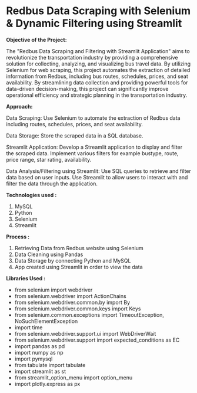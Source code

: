 # Redbus Data Scraping with Selenium & Dynamic Filtering using Streamlit

**Objective of the Project:**

  The "Redbus Data Scraping and Filtering with Streamlit Application" aims to revolutionize the transportation industry by providing a comprehensive solution for collecting, analyzing, and visualizing bus travel data. By utilizing Selenium for web scraping, this project automates the extraction of detailed information from Redbus, including bus routes, schedules, prices, and seat availability. By streamlining data collection and providing powerful tools for data-driven decision-making, this project can significantly improve operational efficiency and strategic planning in the transportation industry.

**Approach:**

Data Scraping: 
Use Selenium to automate the extraction of Redbus data including routes, schedules, prices, and seat availability.

Data Storage: 
Store the scraped data in a SQL database.

Streamlit Application: 
Develop a Streamlit application to display and filter the scraped data.
Implement various filters for example bustype, route, price range, star rating, availability.

Data Analysis/Filtering using Streamlit:
Use SQL queries to retrieve and filter data based on user inputs.
Use Streamlit to allow users to interact with and filter the data through the application.

**Technologies used :**

1. MySQL
2. Python
3. Selenium
4. Streamlit

**Process :**
1. Retrieving Data from Redbus website using Selenium
2. Data Cleaning using Pandas
3. Data Storage by connecting Python and MySQL
4. App created using Streamlit in order to view the data

**Libraries Used :**

* from selenium import webdriver
* from selenium.webdriver import ActionChains
* from selenium.webdriver.common.by import By
* from selenium.webdriver.common.keys import Keys
* from selenium.common.exceptions import TimeoutException, NoSuchElementException
* import time
* from selenium.webdriver.support.ui import WebDriverWait
* from selenium.webdriver.support import expected_conditions as EC
* import pandas as pd
* import numpy as np
* import pymysql
* from tabulate import tabulate
* import streamlit as st
* from streamlit_option_menu import option_menu
* import plotly.express as px 
